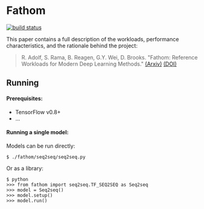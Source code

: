 # Fathom

[![build status](https://travis-ci.org/rdadolf/fathom.svg?branch=master)](https://travis-ci.org/rdadolf/fathom)

This paper contains a full description of the workloads, performance characteristics, and the rationale behind the project:

> R. Adolf, S. Rama, B. Reagen, G.Y. Wei, D. Brooks. "Fathom: Reference Workloads for Modern Deep Learning Methods."
[(Arxiv)](http://arxiv.org/pdf/FIXME.pdf)
[(DOI)](http://dx.doi.org/10.1109/IISWC.2016.FIXME)

## Running

#### Prerequisites:
- TensorFlow v0.8+
- ...

#### Running a single model:

Models can be run directly:
```
$ ./fathom/seq2seq/seq2seq.py
```

Or as a library:
```
$ python
>>> from fathom import seq2seq.TF_SEQ2SEQ as Seq2seq
>>> model = Seq2seq()
>>> model.setup()
>>> model.run()
```

